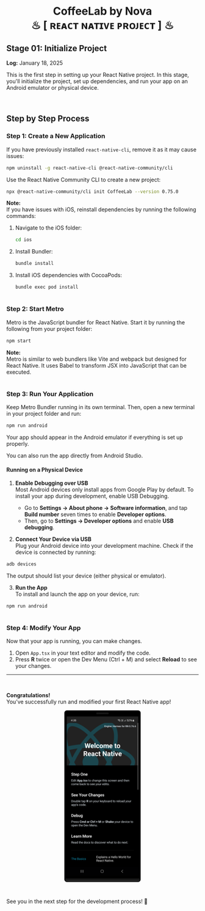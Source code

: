 <h1 align="center" >  
CoffeeLab by Nova <br> 
♨ [ ʀᴇᴀᴄᴛ ɴᴀᴛɪᴠᴇ ᴘʀᴏᴊᴇᴄᴛ ] ♨
</h1>

## Stage 01: Initialize Project  
**Log:** January 18, 2025  

This is the first step in setting up your React Native project. In this stage, you'll initialize the project, set up dependencies, and run your app on an Android emulator or physical device.

<br/>

## Step by Step Process

### Step 1: Create a New Application  
If you have previously installed `react-native-cli`, remove it as it may cause issues:

```bash
npm uninstall -g react-native-cli @react-native-community/cli
```

Use the React Native Community CLI to create a new project:

```bash
npx @react-native-community/cli init CoffeeLab --version 0.75.0
```

**Note:**  
If you have issues with iOS, reinstall dependencies by running the following commands:

1. Navigate to the iOS folder:
   ```bash
   cd ios
   ```

2. Install Bundler:
   ```bash
   bundle install
   ```

3. Install iOS dependencies with CocoaPods:
   ```bash
   bundle exec pod install
   ```

#
### Step 2: Start Metro  
Metro is the JavaScript bundler for React Native. Start it by running the following from your project folder:

```bash
npm start
```

**Note:**  
Metro is similar to web bundlers like Vite and webpack but designed for React Native. It uses Babel to transform JSX into JavaScript that can be executed.

#
### Step 3: Run Your Application  
Keep Metro Bundler running in its own terminal. Then, open a new terminal in your project folder and run:

```bash
npm run android
```

Your app should appear in the Android emulator if everything is set up properly.

You can also run the app directly from Android Studio.

#### Running on a Physical Device

1. **Enable Debugging over USB**  
Most Android devices only install apps from Google Play by default. To install your app during development, enable USB Debugging.

   - Go to **Settings → About phone → Software information**, and tap **Build number** seven times to enable **Developer options**.
   - Then, go to **Settings → Developer options** and enable **USB debugging**.

2. **Connect Your Device via USB**  
Plug your Android device into your development machine. Check if the device is connected by running:

```bash
adb devices
```

The output should list your device (either physical or emulator).

3. **Run the App**  
To install and launch the app on your device, run:

```bash
npm run android
```

#
### Step 4: Modify Your App  
Now that your app is running, you can make changes.

1. Open `App.tsx` in your text editor and modify the code.
2. Press **R** twice or open the Dev Menu (Ctrl + M) and select **Reload** to see your changes.

---

<br/>

**Congratulations!**  
You’ve successfully run and modified your first React Native app!
<p align="center" >  
<img src="./_archive/screenshots/screenshot-1.png" width=200>
</p>

#
See you in the next step for the development process! 🚀
#

